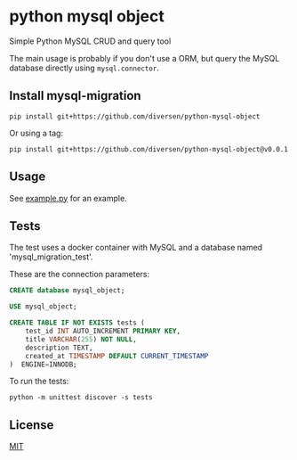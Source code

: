# python mysql object

Simple Python MySQL CRUD and query tool

The main usage is probably if you don't use a ORM, but query the MySQL database directly using `mysql.connector`.

## Install mysql-migration

    pip install git+https://github.com/diversen/python-mysql-object

Or using a tag:

    pip install git+https://github.com/diversen/python-mysql-object@v0.0.1


## Usage

See [example.py](example.py) for an example.

## Tests

The test uses a docker container with MySQL and a database named 'mysql_migration_test'.
    
These are the connection parameters:

```sql
CREATE database mysql_object;

USE mysql_object;

CREATE TABLE IF NOT EXISTS tests (
    test_id INT AUTO_INCREMENT PRIMARY KEY,
    title VARCHAR(255) NOT NULL,
    description TEXT,
    created_at TIMESTAMP DEFAULT CURRENT_TIMESTAMP
)  ENGINE=INNODB;
```


To run the tests:

    python -m unittest discover -s tests
    

## License

[MIT](LICENSE)
